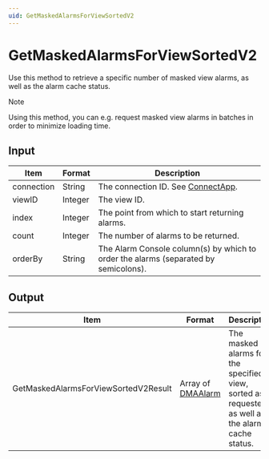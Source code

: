 ```yaml
---
uid: GetMaskedAlarmsForViewSortedV2
---
```


# GetMaskedAlarmsForViewSortedV2

Use this method to retrieve a specific number of masked view alarms, as well as the alarm cache status.

<!-- Available from DataMiner 10.0.7 onwards. -->

> [!NOTE]
> Using this method, you can e.g. request masked view alarms in batches in order to minimize loading time.

## Input

| Item       | Format  | Description                                                                         |
|------------|---------|-------------------------------------------------------------------------------------|
| connection | String  | The connection ID. See [ConnectApp](xref:ConnectApp).                               |
| viewID     | Integer | The view ID.                                                                        |
| index      | Integer | The point from which to start returning alarms.                                     |
| count      | Integer | The number of alarms to be returned.                                                |
| orderBy    | String  | The Alarm Console column(s) by which to order the alarms (separated by semicolons). |

## Output

| Item | Format | Description |
|--|--|--|
| GetMaskedAlarmsForViewSortedV2Result | Array of [DMAAlarm](xref:DMAAlarm) | The masked alarms for the specified view, sorted as requested, as well as the alarm cache status. |
